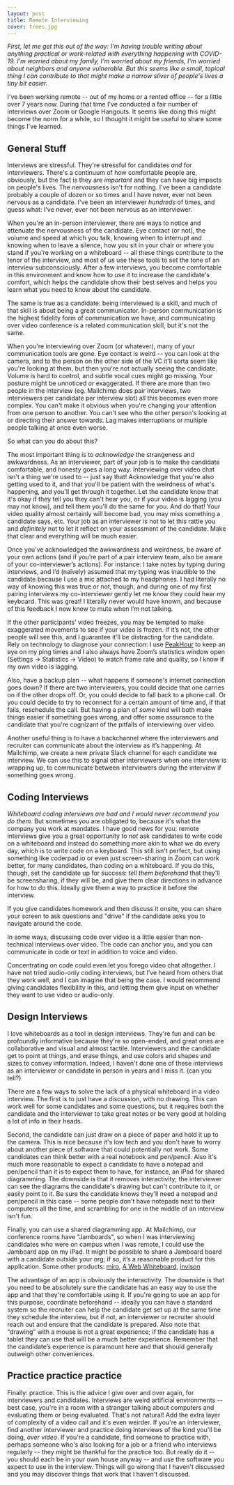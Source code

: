 ```yaml
---
layout: post
title: Remote Interviewing
cover: trees.jpg
---
```


_First, let me get this out of the way: I'm having trouble writing about anything practical or work-related with everything happening with COVID-19. I'm worried about my family, I'm worried about my friends, I'm worried about neighbors and anyone vulnerable. But this seems like a small, topical thing I can contribute to that might make a narrow sliver of people's lives a tiny bit easier._

I've been working remote -- out of my home or a rented office -- for a little over 7 years now. During that time I've conducted a fair number of interviews over Zoom or Google Hangouts. It seems like doing this might become the norm for a while, so I thought it might be useful to share some things I've learned.

## General Stuff

Interviews are stressful. They're stressful for candidates _and_ for interviewers. There's a continuum of how comfortable people are, obviously, but the fact is they are *important* and they can have big impacts on people's lives. The nervousness isn't for nothing. I've been a candidate probably a couple of dozen or so times and I have never, ever not been nervous as a candidate. I've been an interviewer _hundreds_ of times, and guess what: I've never, ever not been nervous as an interviewer.

When you're an in-person interviewer, there are ways to notice and attenuate the nervousness of the candidate. Eye contact (or not), the volume and speed at which you talk, knowing when to interrupt and knowing when to leave a silence, how you sit in your chair or where you stand if you're working on a whiteboard -- all these things contribute to the tenor of the interview, and most of us use these tools to set the tone of an interview subconsciously. After a few interviews, you become comfortable in this environment and know how to use it to increase the candidate's comfort, which helps the candidate show their best selves and helps you learn what you need to know about the candidate.

The same is true as a candidate: being interviewed is a skill, and much of that skill is about being a great communicator. In-person communication is the highest fidelity form of communication we have, and communicating over video conference is a related communication skill, but it's not the same.

When you're interviewing over Zoom (or whatever), many of your communication tools are gone. Eye contact is weird -- you can look at the camera, and to the person on the other side of the VC it'll sorta seem like you're looking at them, but then you're not actually seeing the candidate. Volume is hard to control, and subtle vocal cues might go missing. Your posture might be unnoticed *or* exaggerated. If there are more than two people in the interview (eg. Mailchimp does pair interviews, two interviewers per candidate per interview slot) all this becomes even more complex. You can't make it obvious when you're changing your attention from one person to another. You can't see who the other person's looking at or directing their answer towards. Lag makes interruptions or multiple people talking at once even worse.

So what can you do about this?

The most important thing is to _acknowledge_ the strangeness and awkwardness. As an interviewer, part of your job is to make the candidate comfortable, and honesty goes a long way. Interviewing over video chat isn't a thing we're used to -- just say that! Acknowledge that you're also getting used to it, and that you'll be patient with the weirdness of what's happening, and you'll get through it together. Let the candidate know that it's okay if they tell you they can't hear you, or if your video is lagging (you may not know), and tell them you'll do the same for you. And do that! Your video quality almost certainly will become bad, you may miss something a candidate says, etc. Your job as an interviewer is not to let this rattle you and *definitely* not to let it reflect on your assessment of the candidate. Make that clear and everything will be much easier.

Once you’ve acknowledged the awkwardness and weirdness, be aware of your own actions (and if you’re part of a pair interview team, also be aware of your co-interviewer’s actions). For instance: I take notes by typing during interviews, and I’d (naïvely) assumed that my typing was inaudible to the candidate because I use a mic attached to my headphones. I had literally no way of knowing this was true or not, though, and during one of my first pairing interviews my co-interviewer gently let me know they could hear my keyboard. This was great! I literally never would have known, and because of this feedback I now know to mute when I’m not talking. 

If the other participants’ video freezes, you may be tempted to make exaggerated movements to see if your video is frozen. If it’s not, the other people will see this, and I guarantee it’ll be distracting for the candidate. Rely on technology to diagnose your connection: I use [PeakHour](https://peakhourapp.com/) to keep an eye on my ping times and I also always have Zoom’s statistics window open (Settings -> Statistics -> Video) to watch frame rate and quality, so I know if my own video is lagging.

Also, have a backup plan -- what happens if someone's internet connection goes down? If there are two interviewers, you could decide that one carries on if the other drops off. Or, you could decide to fall back to a phone call. Or you could decide to try to reconnect for a certain amount of time and, if that fails, reschedule the call. But having a plan of *some* kind will both make things easier if something goes wrong, and offer some assurance to the candidate that you're cognizant of the pitfalls of interviewing over video.

Another useful thing is to have a backchannel where the interviewers and recruiter can communicate about the interview as it’s happening. At Mailchimp, we create a new private Slack channel for each candidate we interview. We can use this to signal other interviewers when one interview is wrapping up, to communicate between interviewers during the interview if something goes wrong.

## Coding Interviews

*Whiteboard coding interviews are bad and I would never recommend you do them.* But sometimes you are obligated to, because it's what the company you work at mandates. I have good news for you: remote interviews give you a great opportunity to *not* ask candidates to write code on a whiteboard and instead do something more akin to what we do every day, which is to write code on a keyboard. This still isn't perfect, but using something like coderpad.io or even just screen-sharing in Zoom can work better, for many candidates, than coding on a whiteboard. If you do this, though, set the candidate up for success: *tell them beforehand* that they'll be screensharing, if they will be, and give them clear directions in advance for how to do this. Ideally give them a way to practice it before the interview.

If you give candidates homework and then discuss it onsite, you can share your screen to ask questions and "drive" if the candidate asks you to navigate around the code.

In some ways, discussing code over video is a little easier than non-technical interviews over video. The code can anchor you, and you can communicate in code or text in addition to voice and video.

Concentrating on code could even let you forego video chat altogether. I have not tried audio-only coding interviews, but I’ve heard from others that they work well, and I can imagine that being the case. I would recommend giving candidates flexibility in this, and letting them give input on whether they want to use video or audio-only. 

## Design Interviews

I love whiteboards as a tool in design interviews. They're fun and can be profoundly informative because they're so open-ended, and great ones are collaborative and visual and almost tactile. Interviewers and the candidate get to point at things, and erase things, and use colors and shapes and sizes to convey information. Indeed, I haven't done one of these interviews as an interviewer or candidate in person in years and I miss it. (can you tell?)

There are a few ways to solve the lack of a physical whiteboard in a video interview. The first is to just have a discussion, with no drawing. This can work well for some candidates and some questions, but it requires both the candidate and the interviewer to take great notes or be very good at holding a lot of info in their heads. 

Second, the candidate can just draw on a piece of paper and hold it up to the camera. This is nice because it's low tech and you don't have to worry about another piece of software that could potentially not work. Some candidates can think better with a real notebook and pen/pencil. Also it's much more reasonable to expect a candidate to have a notepad and pen/pencil than it is to expect them to have, for instance, an iPad for shared diagramming. The downside is that it removes interactivity; the interviewer can see the diagrams the candidate's drawing but can't contribute to it, or easily point to it. Be sure the candidate knows they'll need a notepad and pen/pencil in this case -- some people don't have notepads next to their computers all the time, and scrambling for one in the middle of an interview isn't fun.

Finally, you can use a shared diagramming app. At Mailchimp, our conference rooms have "Jamboards", so when I was interviewing candidates who were on campus when I was remote, I could use the Jamboard app on my iPad. It might be possible to share a Jamboard board with a candidate outside your org; if so, it’s a reasonable product for this application. Some other products: [miro](https://miro.com), [A Web Whiteboard](https://awwapp.com/), [invison](https://www.invisionapp.com/inside-design/the-whiteboard-draw-up-some-teamwork/)

The advantage of an app is obviously the interactivity. The downside is that you need to be absolutely sure the candidate has an easy way to use the app and that they're comfortable using it. If you're going to use an app for this purpose, coordinate beforehand -- ideally you can have a standard system so the recruiter can help the candidate get set up at the same time they schedule the interview, but if not, an interviewer or recruiter should reach out and ensure that the candidate is prepared. Also note that “drawing” with a mouse is not a great experience; if the candidate has a tablet they can use that will be a much better experience. Remember that the candidate’s experience is paramount here and that should generally outweigh other conveniences.

## Practice practice practice

Finally: practice. This is the advice I give over and over again, for interviewers and candidates. Interviews are weird artificial environments -- best case, you're in a room with a stranger talking about computers and evaluating them or being evaluated. That's not natural! Add the extra layer of complexity of a video call and it's even weirder. If you're an interviewer, find another interviewer and practice doing interviews of the kind you'll be doing, *over video*. If you're a candidate, find someone to practice with, perhaps someone who's also looking for a job or a friend who interviews regularly -- they might be thankful for the practice too. But really do it -- you should each be in your own house anyway -- and use the software you expect to use in the interview. Things will go wrong that I haven't discussed and you may discover things that work that I haven't discussed.
